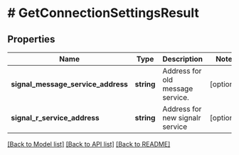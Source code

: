 # # GetConnectionSettingsResult

## Properties

Name | Type | Description | Notes
------------ | ------------- | ------------- | -------------
**signal_message_service_address** | **string** | Address for old message service. | [optional]
**signal_r_service_address** | **string** | Address for new signalr service | [optional]

[[Back to Model list]](../../README.md#models) [[Back to API list]](../../README.md#endpoints) [[Back to README]](../../README.md)
